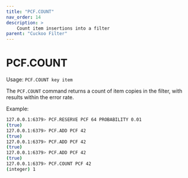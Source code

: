 ```yaml
---
title: "PCF.COUNT"
nav_order: 14
description: >
    Count item insertions into a filter
parent: "Cuckoo Filter"
---
```


# PCF.COUNT

Usage: `PCF.COUNT key item`

The `PCF.COUNT` command returns a count of item copies in the filter, with results within the error rate.

Example:

```bash
127.0.0.1:6379> PCF.RESERVE PCF 64 PROBABILITY 0.01
(true)
127.0.0.1:6379> PCF.ADD PCF 42
(true)
127.0.0.1:6379> PCF.ADD PCF 42
(true)
127.0.0.1:6379> PCF.ADD PCF 42
(true)
127.0.0.1:6379> PCF.COUNT PCF 42
(integer) 1
```
